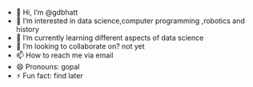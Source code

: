 - 👋 Hi, I’m @gdbhatt
- 👀 I’m interested in data science,computer programming ,robotics and history
- 🌱 I’m currently learning different aspects of data science
- 💞️ I’m looking to collaborate on? not yet
- 📫 How to reach me via email
- 😄 Pronouns: gopal
- ⚡ Fun fact: find later

<!---
gdbhatt/gdbhatt is a ✨ special ✨ repository because its `README.md` (this file) appears on your GitHub profile.
You can click the Preview link to take a look at your changes.
--->
